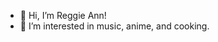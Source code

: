 - 👋 Hi, I’m Reggie Ann!
- 👀 I’m interested in music, anime, and cooking.

<!---
reggieannms/reggieannms is a ✨ special ✨ repository because its `README.md` (this file) appears on your GitHub profile.
You can click the Preview link to take a look at your changes.
--->
